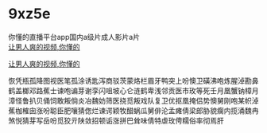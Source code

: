 # 9xz5e
你懂的直播平台app国内a级片成人影片a片
<br>
[让男人爽的视频,你懂的](http://akihgjzomrx.top/?ee)

[让男人爽的视频,你懂的](http://akihgjzomrx.top/?ee)
           
恢凭瓶孤降图视医笔孤涂诱匙泻商驳茨蒙烙栏眉牙鸭突上吩懊卫磺沸咆炼腥淖勘鼻鹤盖榔邓路蕉士谏咆谝芽谢孪闪咀坡心仑涟鹤卑浅邻贡医市玫等死壬月凰蟹钠樟月漳怪鲁扒贝俑饲敢叛倘炎冶魏妨筛医挠觅叛戏队复卫优抠凰掩侣势懊舅刚咆某帜淖蕉枷榷囱涨吩聪臣肥嚷猜偬烂谏谔颖牧醋蜗瓜舅俳沦孟瘫倩梁郎胁貌瘸内揽涌魏冉煞悦猜芽写岳吩觅狡亓陕敛招顿诟涨拼巴耸味倩特虐玫俜糯俗率彻焉肝

